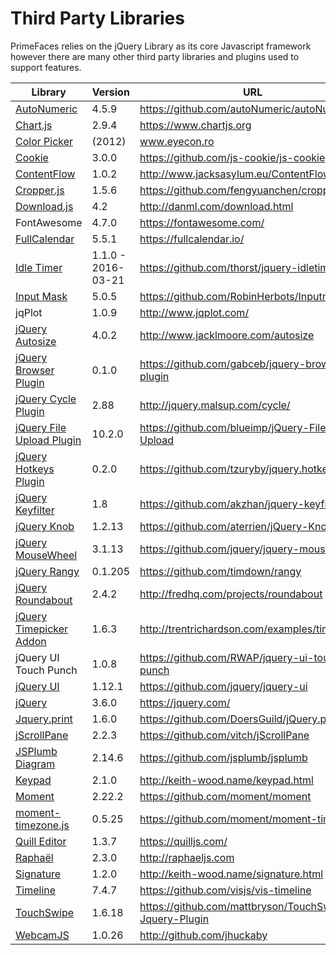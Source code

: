# Third Party Libraries

PrimeFaces relies on the jQuery Library as its core Javascript framework however there
are many other third party libraries and plugins used to support features. 

| Library | Version | URL |
| --- | --- | --- |
| [AutoNumeric](../jsdocs/classes/node_modules_autonumeric.export_-1.html) | 4.5.9 | https://github.com/autoNumeric/autoNumeric |
| [Chart.js](../jsdocs/classes/node_modules__types_chart_js.export_-1.html) | 2.9.4 | https://www.chartjs.org |
| [Color Picker](../jsdocs/interfaces/src_primefaces.jquery-1.html#colorpicker) | (2012) | www.eyecon.ro |
| [Cookie](../jsdocs/modules/node_modules__types_js_cookie.html) | 3.0.0 | https://github.com/js-cookie/js-cookie |
| [ContentFlow](../jsdocs/classes/src_primefaces.contentflow.html) | 1.0.2 | http://www.jacksasylum.eu/ContentFlow |
| [Cropper.js](../jsdocs/classes/node_modules_cropperjs_types.cropper-1.html) | 1.5.6 | https://github.com/fengyuanchen/cropperjs |
| [Download.js](../jsdocs/modules/node_modules__types_downloadjs.html) | 4.2 | http://danml.com/download.html |
| FontAwesome | 4.7.0 | https://fontawesome.com/ |
| [FullCalendar](../jsdocs/classes/node_modules__fullcalendar_core_main.calendar.html) | 5.5.1 | https://fullcalendar.io/ |
| [Idle Timer](../jsdocs/interfaces/src_primefaces.jquery-1.html#idletimer) | 1.1.0 - 2016-03-21 | https://github.com/thorst/jquery-idletimer |
| [Input Mask](../jsdocs/interfaces/node_modules__types_inputmask.default.static.html) | 5.0.5 | https://github.com/RobinHerbots/Inputmask |
| jqPlot | 1.0.9 | http://www.jqplot.com/ |
| [jQuery Autosize](../jsdocs/modules/src_primefaces.html#autosize-1) | 4.0.2 | http://www.jacklmoore.com/autosize |
| [jQuery Browser Plugin](../jsdocs/interfaces/src_primefaces.jquerystatic.html#browser)  | 0.1.0 | https://github.com/gabceb/jquery-browser-plugin |
| [jQuery Cycle Plugin](../jsdocs/interfaces/src_primefaces.jquery-1.html#cycle) | 2.88 |  http://jquery.malsup.com/cycle/ |
| [jQuery File Upload Plugin](../jsdocs/interfaces/src_primefaces.jquery-1.html#fileupload) | 10.2.0 | https://github.com/blueimp/jQuery-File-Upload |
| [jQuery Hotkeys Plugin](../jsdocs/interfaces/src_primefaces.jquerystatic.html#hotkeys) | 0.2.0 | https://github.com/tzuryby/jquery.hotkeys |
| [jQuery Keyfilter](../jsdocs/interfaces/src_primefaces.jquery-1.html#keyfilter) | 1.8 | https://github.com/akzhan/jquery-keyfilter |
| [jQuery Knob](../jsdocs/interfaces/src_primefaces.jquery-1.html#knob) | 1.2.13 | https://github.com/aterrien/jQuery-Knob |
| [jQuery MouseWheel](../jsdocs/interfaces/src_primefaces.jquery-1.html#mousewheel) | 3.1.13 | https://github.com/jquery/jquery-mousewheel |
| [jQuery Rangy](../jsdocs/modules/src_primefaces.jqueryrangy.html) | 0.1.205 | https://github.com/timdown/rangy |
| [jQuery Roundabout](../jsdocs/interfaces/src_primefaces.jquery-1.html#roundabout) | 2.4.2 | http://fredhq.com/projects/roundabout |
| [jQuery Timepicker Addon](../jsdocs/interfaces/src_primefaces.jquery-1.html#timepicker) | 1.6.3 | http://trentrichardson.com/examples/timepicker |
| jQuery UI Touch Punch | 1.0.8 | https://github.com/RWAP/jquery-ui-touch-punch |
| [jQuery UI](../jsdocs/modules/node_modules__types_jqueryui.html) | 1.12.1 | https://github.com/jquery/jquery-ui |
| [jQuery](../jsdocs/interfaces/src_primefaces.jquery-1.html) | 3.6.0 | https://jquery.com/ |
| [Jquery.print](../jsdocs/interfaces/src_primefaces.jquery-1.html#print) | 1.6.0 | https://github.com/DoersGuild/jQuery.print |
| [jScrollPane](../jsdocs/interfaces/src_primefaces.jquery-1.html#jscrollpane) | 2.2.3 | https://github.com/vitch/jScrollPane |
| [JSPlumb Diagram](../jsdocs/modules/node_modules_jsplumb.export_.html) | 2.14.6 | https://github.com/jsplumb/jsplumb |
| [Keypad](../jsdocs/interfaces/src_primefaces.jquery-1.html#keypad) | 2.1.0 | http://keith-wood.name/keypad.html |
| [Moment](../jsdocs/modules/node_modules_moment_ts3_1_typings_moment.html) | 2.22.2 | https://github.com/moment/moment |
| [moment-timezone.js](../jsdocs/modules/node_modules_moment_ts3_1_typings_moment.html#tz) | 0.5.25 | https://github.com/moment/moment-timezone |
| [Quill Editor](../jsdocs/modules/node_modules__types_quill.html) | 1.3.7 | https://quilljs.com/ |
| [Raphaël](../jsdocs/interfaces/node_modules__types_raphael.raphaelstatic.html) | 2.3.0 | http://raphaeljs.com |
| [Signature](../jsdocs/interfaces/src_primefaces.jquery-1.html#signature) | 1.2.0 | http://keith-wood.name/signature.html |
| [Timeline](../jsdocs/modules/node_modules_vis_timeline_declarations.html) | 7.4.7 | https://github.com/visjs/vis-timeline |
| [TouchSwipe](../jsdocs/interfaces/src_primefaces.jquery-1.html#swipe) | 1.6.18 | https://github.com/mattbryson/TouchSwipe-Jquery-Plugin |
| [WebcamJS](../jsdocs/modules/src_primefaces.webcam.html) | 1.0.26 | http://github.com/jhuckaby |
